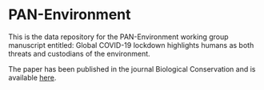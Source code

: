 # PAN-Environment

This is the data repository for the PAN-Environment working group manuscript entitled: Global COVID-19 lockdown highlights humans as both threats and custodians of the environment.

The paper has been published in the journal Biological Conservation and is available [here](https://doi.org/10.1016/j.biocon.2021.109175).
